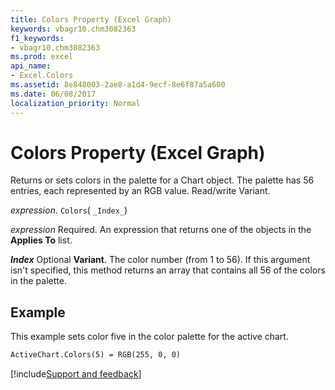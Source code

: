 ```yaml
---
title: Colors Property (Excel Graph)
keywords: vbagr10.chm3082363
f1_keywords:
- vbagr10.chm3082363
ms.prod: excel
api_name:
- Excel.Colors
ms.assetid: 8e848003-2ae8-a1d4-9ecf-8e6f87a5a600
ms.date: 06/08/2017
localization_priority: Normal
---
```



# Colors Property (Excel Graph)

Returns or sets colors in the palette for a Chart object. The palette has 56 entries, each represented by an RGB value. Read/write Variant.

_expression_. `Colors`( `_Index_`)

 _expression_ Required. An expression that returns one of the objects in the **Applies To** list.

 _**Index**_ Optional **Variant**. The color number (from 1 to 56). If this argument isn't specified, this method returns an array that contains all 56 of the colors in the palette.

## Example

This example sets color five in the color palette for the active chart.


```vb
ActiveChart.Colors(5) = RGB(255, 0, 0) 

```

[!include[Support and feedback](~/includes/feedback-boilerplate.md)]